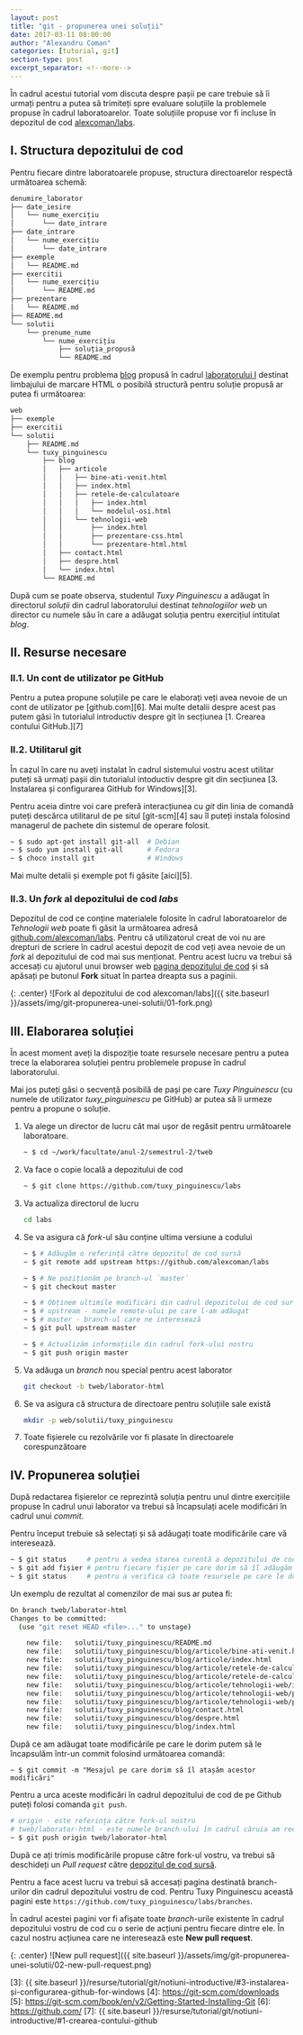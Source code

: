 ```yaml
---
layout: post
title: "git - propunerea unei soluții"
date: 2017-03-11 08:00:00
author: "Alexandru Coman"
categories: [tutorial, git]
section-type: post
excerpt_separator: <!--more-->
---
```


În cadrul acestui tutorial vom discuta despre pașii pe care trebuie să îi urmați pentru a putea să trimiteți spre evaluare soluțiile la problemele propuse în cadrul laboratoarelor.
Toate soluțiile propuse vor fi incluse în depozitul de cod [alexcoman/labs][0].

<!--more-->

## I. Structura depozitului de cod

Pentru fiecare dintre laboratoarele propuse, structura directoarelor respectă următoarea schemă:

```bash
denumire_laborator
├── date_iesire
│   └── nume_exercițiu
│       └── date_intrare
├── date_intrare
│   └── nume_exercițiu
│       └── date_intrare
├── exemple
│   └── README.md
├── exercitii
│   └── nume_exercițiu
│       └── README.md
├── prezentare
│   └── README.md
├── README.md
└── solutii
    └── prenume_nume
        └── nume_exercițiu
            ├── soluția_propusă
            └── README.md

```

De exemplu pentru problema [blog][1] propusă în cadrul [laboratorului I][2] destinat limbajului de marcare HTML o posibilă structură pentru soluție propusă ar putea fi următoarea:

```bash
web
├── exemple
├── exercitii
└── solutii
    ├── README.md
    └── tuxy_pinguinescu
        ├── blog
        │   ├── articole
        │   │   ├── bine-ati-venit.html
        │   │   ├── index.html
        │   │   ├── retele-de-calculatoare
        │   │   │   ├── index.html
        │   │   │   └── modelul-osi.html
        │   │   └── tehnologii-web
        │   │       ├── index.html
        │   │       ├── prezentare-css.html
        │   │       └── prezentare-html.html
        │   ├── contact.html
        │   ├── despre.html
        │   └── index.html
        └── README.md
```

După cum se poate observa, studentul *Tuxy Pinguinescu* a adăugat în directorul *soluții* din cadrul laboratorului destinat *tehnologiilor web* un director cu numele său în care a adăugat soluția pentru exercițiul intitulat *blog*.

## II. Resurse necesare

### II.1. Un cont de utilizator pe GitHub

Pentru a putea propune soluțiile pe care le elaborați veți avea nevoie de un cont de utilizator pe [github.com][6].
Mai multe detalii despre acest pas putem găsi în tutorialul introductiv despre git în secțiunea [1. Crearea contului GitHub.][7]

### II.2. Utilitarul git

În cazul în care nu aveți instalat în cadrul sistemului vostru acest utilitar puteți să urmați pașii din tutorialul intoductiv despre git din secțiunea [3. Instalarea și configurarea GitHub for Windows][3].

Pentru aceia dintre voi care preferă interacțiunea cu *git* din linia de comandă puteți descărca utilitarul de pe situl [git-scm][4] sau îl puteți instala folosind managerul de pachete din sistemul de operare folosit.

```bash
~ $ sudo apt-get install git-all  # Debian
~ $ sudo yum install git-all      # Fedora
~ $ choco install git             # Windows
```
Mai multe detalii și exemple pot fi găsite [aici][5].

### II.3. Un *fork* al depozitului de cod *labs*

Depozitul de cod ce conține materialele folosite în cadrul laboratoarelor de *Tehnologii web* poate fi găsit la următoarea adresă [github.com/alexcoman/labs][0].
Pentru că utilizatorul creat de voi nu are drepturi de scriere în cadrul acestui depozit de cod veți avea nevoie de un *fork* al depozitului de cod mai sus menționat.
Pentru acest lucru va trebui să accesați cu ajutorul unui browser web [pagina depozitului de cod][0] și să apăsați pe butonul **Fork** situat în partea dreapta sus a paginii.

{: .center}
![Fork al depozitului de cod alexcoman/labs]({{ site.baseurl }}/assets/img/git-propunerea-unei-solutii/01-fork.png)

## III. Elaborarea soluției

În acest moment aveți la dispoziție toate resursele necesare pentru a putea trece la elaborarea soluției pentru problemele propuse în cadrul laboratorului.

Mai jos puteți găsi o secvență posibilă de pași pe care *Tuxy Pinguinescu* (cu numele de utilizator *tuxy_pinguinescu* pe GitHub) ar putea să îi urmeze pentru a propune o soluție.

1. Va alege un director de lucru cât mai ușor de regăsit pentru următoarele laboratoare.

    ```bash
    ~ $ cd ~/work/facultate/anul-2/semestrul-2/tweb
    ```

2.  Va face o copie locală a depozitului de cod

    ```bash
    ~ $ git clone https://github.com/tuxy_pinguinescu/labs
    ```

3. Va actualiza directorul de lucru
    ```bash
    cd labs
    ```

4. Se va asigura că *fork*-ul său conține ultima versiune a codului
    ```bash
    ~ $ # Adăugăm o referință către depozitul de cod sursă
    ~ $ git remote add upstream https://github.com/alexcoman/labs

    ~ $ # Ne poziționăm pe branch-ul `master`
    ~ $ git checkout master

    ~ $ # Obținem ultimile modificări din cadrul depozitului de cod sursă
    ~ $ # upstream - numele remote-ului pe care l-am adăugat
    ~ $ # master - branch-ul care ne interesează
    ~ $ git pull upstream master

    ~ $ # Actualizăm informațiile din cadrul fork-ului nostru
    ~ $ git push origin master
    ```

5. Va adăuga un *branch* nou special pentru acest laborator
    ```bash
    git checkout -b tweb/laborator-html
    ```

6.  Se va asigura că structura de directoare pentru soluțiile sale există
    ```bash
    mkdir -p web/solutii/tuxy_pinguinescu
    ```

7. Toate fișierele cu rezolvările vor fi plasate în directoarele corespunzătoare

## IV. Propunerea soluției

După redactarea fișierelor ce reprezintă soluția pentru unul dintre exercițiile propuse în cadrul unui laborator va trebui să încapsulați acele modificări în cadrul unui *commit*.

Pentru început trebuie să selectați și să adăugați toate modificările care vă interesează.

```bash
~ $ git status     # pentru a vedea starea curentă a depozitului de cod
~ $ git add fișier # pentru fiecare fișier pe care dorim să îl adăugăm
~ $ git status     # pentru a verifica că toate resursele pe care le dorim sunt prezente
```

Un exemplu de rezultat al comenzilor de mai sus ar putea fi:

```bash
On branch tweb/laborator-html
Changes to be committed:
  (use "git reset HEAD <file>..." to unstage)

    new file:   solutii/tuxy_pinguinescu/README.md
    new file:   solutii/tuxy_pinguinescu/blog/articole/bine-ati-venit.html
    new file:   solutii/tuxy_pinguinescu/blog/articole/index.html
    new file:   solutii/tuxy_pinguinescu/blog/articole/retele-de-calculatoare/index.html
    new file:   solutii/tuxy_pinguinescu/blog/articole/retele-de-calculatoare/modelul-osi.html
    new file:   solutii/tuxy_pinguinescu/blog/articole/tehnologii-web/index.html
    new file:   solutii/tuxy_pinguinescu/blog/articole/tehnologii-web/prezentare-css.html
    new file:   solutii/tuxy_pinguinescu/blog/articole/tehnologii-web/prezentare-html.html
    new file:   solutii/tuxy_pinguinescu/blog/contact.html
    new file:   solutii/tuxy_pinguinescu/blog/despre.html
    new file:   solutii/tuxy_pinguinescu/blog/index.html
```

După ce am adăugat toate modificările pe care le dorim putem să le încapsulăm într-un commit folosind următoarea comandă:

```
~ $ git commit -m "Mesajul pe care dorim să îl atașăm acestor modificări"
```

Pentru a urca aceste modificări în cadrul depozitului de cod de pe Github puteți folosi comanda `git push`.

```bash
# origin - este referința către fork-ul nostru
# tweb/laborator-html - este numele branch-ului în cadrul căruia am redactat soluția
~ $ git push origin tweb/laborator-html
```

După ce ați trimis modificările propuse către fork-ul vostru, va trebui să deschideți un *Pull request* către [depozitul de cod sursă][0].

Pentru a face acest lucru va trebui să accesați pagina destinată branch-urilor din cadrul depozitului vostru de cod.
Pentru Tuxy Pinguinescu această pagini este `https://github.com/tuxy_pinguinescu/labs/branches`.

În cadrul acestei pagini vor fi afișate toate *branch*-urile existente în cadrul depozitului vostru de cod cu o serie de acțiuni pentru fiecare dintre ele. În cazul nostru acțiunea care ne interesează este **New pull request**.

{: .center}
![New pull request]({{ site.baseurl }}/assets/img/git-propunerea-unei-solutii/02-new-pull-request.png)


[0]: https://github.com/alexcoman/labs
[1]: https://github.com/alexcoman/labs/tree/master/web/exercitii/blog
[2]: https://www.w3.org/html/
[3]: {{ site.baseurl }}/resurse/tutorial/git/notiuni-introductive/#3-instalarea-și-configurarea-github-for-windows
[4]: https://git-scm.com/downloads
[5]: https://git-scm.com/book/en/v2/Getting-Started-Installing-Git
[6]: https://github.com/
[7]: {{ site.baseurl }}/resurse/tutorial/git/notiuni-introductive/#1-crearea-contului-github
